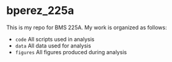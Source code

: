 # bperez_225a

This is my repo for BMS 225A. My work is organized as follows:
- `code` All scripts used in analysis
- `data` All data used for analysis
- `figures` All figures produced during analysis